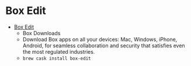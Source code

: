 # Box Edit
- [Box Edit](https://www.box.com/resources/downloads)
  -  Box Downloads
  - Download Box apps on all your devices: Mac, Windows, iPhone, Android, for seamless collaboration and security that satisfies even the most regulated industries.
  - `brew cask install box-edit`
